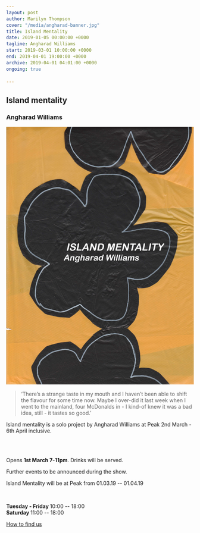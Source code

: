 ```yaml
---
layout: post
author: Marilyn Thompson
cover: "/media/angharad-banner.jpg"
title: Island Mentality
date: 2019-01-05 00:00:00 +0000
tagline: Angharad Williams
start: 2019-03-01 10:00:00 +0000
end: 2019-04-01 19:00:00 +0000
archive: 2019-04-01 04:01:00 +0000
ongoing: true

---
```

<p><h2>Island mentality</h2>
<h3>Angharad Williams</h3></p>

<p><img src="/media/angharad-fullsize.jpg"></p>

<blockquote><div>‘There’s a strange taste in my mouth and I haven’t been able to shift the flavour for some time now. Maybe I over-did it last week when I went to the mainland, four McDonalds in - I kind-of knew it was a bad idea, still - it tastes so good.’</div></blockquote>

<p>Island mentality is a solo project by Angharad Williams at Peak 2nd March - 6th April
inclusive.</p>

<br /><br />

<p>Opens <b>1st March 7-11pm</b>. Drinks will be served.</p>

<p>Further events to be announced during the show.</p>

<p>Island Mentality will be at Peak from 01.03.19 -- 01.04.19</p><br />
<p><b>Tuesday - Friday </b>10:00 -- 18:00<br />
<b>Saturday </b>11:00 -- 18:00 <br />

<p><a href="http://www.peak-art.org/contact">How to find us</a></p>